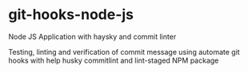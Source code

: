 # git-hooks-node-js
Node JS Application with haysky and commit linter

Testing, linting and verification of commit message using automate git hooks with help husky commitlint and  lint-staged NPM package
